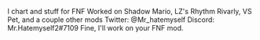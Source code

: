 I chart and stuff for FNF
Worked on Shadow Mario, LZ's Rhythm Rivarly, VS Pet, and a couple other mods
Twitter: @Mr_hatemyself 
Discord: Mr.Hatemyself2#7109
Fine, I'll work on your FNF mod.
